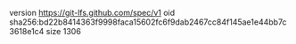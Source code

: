 version https://git-lfs.github.com/spec/v1
oid sha256:bd22b8414363f9998faca15602fc6f9dab2467cc84f145ae1e44bb7c3618e1c4
size 1306
